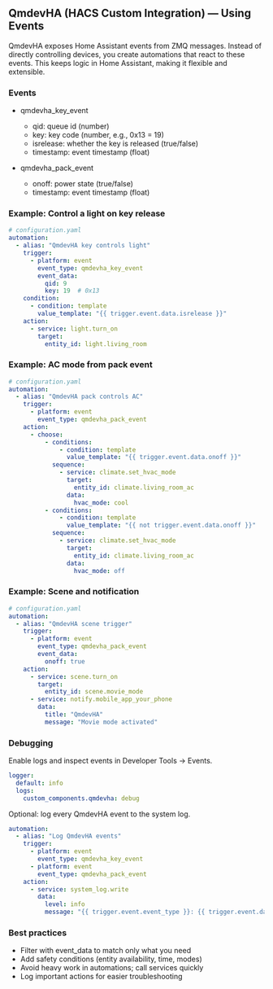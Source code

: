 ## QmdevHA (HACS Custom Integration) — Using Events

QmdevHA exposes Home Assistant events from ZMQ messages. Instead of directly controlling devices, you create automations that react to these events. This keeps logic in Home Assistant, making it flexible and extensible.

### Events

- qmdevha_key_event
  - qid: queue id (number)
  - key: key code (number, e.g., 0x13 = 19)
  - isrelease: whether the key is released (true/false)
  - timestamp: event timestamp (float)

- qmdevha_pack_event
  - onoff: power state (true/false)
  - timestamp: event timestamp (float)

### Example: Control a light on key release

```yaml
# configuration.yaml
automation:
  - alias: "QmdevHA key controls light"
    trigger:
      - platform: event
        event_type: qmdevha_key_event
        event_data:
          qid: 9
          key: 19  # 0x13
    condition:
      - condition: template
        value_template: "{{ trigger.event.data.isrelease }}"
    action:
      - service: light.turn_on
        target:
          entity_id: light.living_room
```

### Example: AC mode from pack event

```yaml
# configuration.yaml
automation:
  - alias: "QmdevHA pack controls AC"
    trigger:
      - platform: event
        event_type: qmdevha_pack_event
    action:
      - choose:
          - conditions:
              - condition: template
                value_template: "{{ trigger.event.data.onoff }}"
            sequence:
              - service: climate.set_hvac_mode
                target:
                  entity_id: climate.living_room_ac
                data:
                  hvac_mode: cool
          - conditions:
              - condition: template
                value_template: "{{ not trigger.event.data.onoff }}"
            sequence:
              - service: climate.set_hvac_mode
                target:
                  entity_id: climate.living_room_ac
                data:
                  hvac_mode: off
```

### Example: Scene and notification

```yaml
# configuration.yaml
automation:
  - alias: "QmdevHA scene trigger"
    trigger:
      - platform: event
        event_type: qmdevha_pack_event
        event_data:
          onoff: true
    action:
      - service: scene.turn_on
        target:
          entity_id: scene.movie_mode
      - service: notify.mobile_app_your_phone
        data:
          title: "QmdevHA"
          message: "Movie mode activated"
```

### Debugging

Enable logs and inspect events in Developer Tools → Events.

```yaml
logger:
  default: info
  logs:
    custom_components.qmdevha: debug
```

Optional: log every QmdevHA event to the system log.

```yaml
automation:
  - alias: "Log QmdevHA events"
    trigger:
      - platform: event
        event_type: qmdevha_key_event
      - platform: event
        event_type: qmdevha_pack_event
    action:
      - service: system_log.write
        data:
          level: info
          message: "{{ trigger.event.event_type }}: {{ trigger.event.data }}"
```

### Best practices

- Filter with event_data to match only what you need
- Add safety conditions (entity availability, time, modes)
- Avoid heavy work in automations; call services quickly
- Log important actions for easier troubleshooting